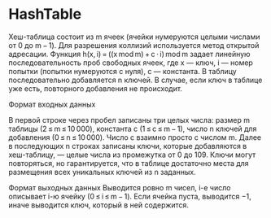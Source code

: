 # HashTable
Хеш-таблица состоит из m ячеек (ячейки нумеруются целыми числами от 0 до m − 1). Для разрешения коллизий используется метод открытой адресации. Функция
h(x, i) = ((x mod m) + c ⋅ i) mod m
задает линейную последовательность проб свободных ячеек, где x — ключ, i — номер попытки (попытки нумеруются с нуля), c — константа.
В таблицу последовательно добавляется n ключей. В случае, если ключ в таблице уже есть, повторного добавления не происходит.

Формат входных данных

В первой строке через пробел записаны три целых числа: 
размер m таблицы (2 ≤ m ≤ 10 000), 
константа c (1 ≤ c ≤ m − 1),
число n ключей для добавления (0 ≤ n ≤ 10 000). 
Число c взаимно просто с числом m. Далее в последующих n строках записаны ключи, которые добавляются в хеш-таблицу, 
— целые числа из промежутка от 0 до 109. Ключи могут повторяться, но гарантируется, что в таблице достаточно места для размещения всех уникальных ключей из n заданных.

Формат выходных данных
Выводится ровно m чисел, i-е число описывает i-ю ячейку (0 ≤ i ≤ m − 1). Если ячейка пуста, выводится −1, иначе выводится ключ, который в ней содержится.
